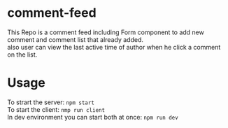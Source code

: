 # comment-feed

This Repo is a comment feed including Form component to add new comment and comment list that already added.
<br> also user can view the last active time of author when he click a comment on the list.

# Usage

To strart the server: `npm start` <br>
To start the client: `nmp run client` <br>
In dev environment you can start both at once: `npm run dev`
